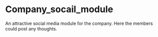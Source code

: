 # Company_socail_module
An attractive social media module for the company. Here the members could post any thoughts.
